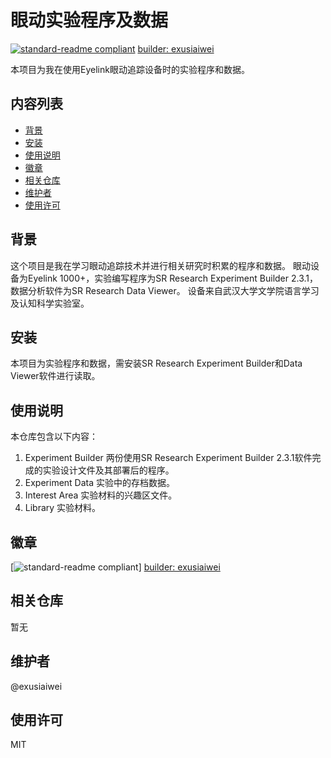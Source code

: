 # 眼动实验程序及数据

[![standard-readme compliant](https://img.shields.io/badge/readme%20style-standard-brightgreen.svg?style=flat-square)](https://github.com/RichardLitt/standard-readme) 
[builder: exusiaiwei](https://img.shields.io/badge/builder-exusiaiwei-blue)

本项目为我在使用Eyelink眼动追踪设备时的实验程序和数据。

## 内容列表

- [背景](#背景)
- [安装](#安装)
- [使用说明](#使用说明)
- [徽章](#徽章)
- [相关仓库](#相关仓库)
- [维护者](#维护者)
- [使用许可](#使用许可)

## 背景

这个项目是我在学习眼动追踪技术并进行相关研究时积累的程序和数据。
眼动设备为Eyelink 1000+，实验编写程序为SR Research Experiment Builder 2.3.1，数据分析软件为SR Research Data Viewer。
设备来自武汉大学文学院语言学习及认知科学实验室。

## 安装

本项目为实验程序和数据，需安装SR Research Experiment Builder和Data Viewer软件进行读取。

## 使用说明

本仓库包含以下内容：

1. Experiment Builder 两份使用SR Research Experiment Builder 2.3.1软件完成的实验设计文件及其部署后的程序。
2. Experiment Data 实验中的存档数据。
3. Interest Area 实验材料的兴趣区文件。
4. Library 实验材料。

## 徽章

[![standard-readme compliant](https://img.shields.io/badge/readme%20style-standard-brightgreen.svg?style=flat-square)]
[builder: exusiaiwei](https://img.shields.io/badge/builder-exusiaiwei-blue)

## 相关仓库

暂无

## 维护者

@exusiaiwei

## 使用许可

MIT

```

```
